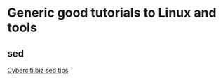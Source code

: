 # Generic good tutorials to Linux and tools

## sed

[Cyberciti.biz sed tips](https://www.cyberciti.biz/tips/delete-leading-spaces-from-front-of-each-word.html)


